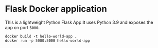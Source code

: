 # Flask Docker application

This is a lightweight Python Flask App.It uses Python 3.9 and exposes the app on port `5000`.

```
docker build -t hello-world-app .
docker run -p 5000:5000 hello-world-app
```

